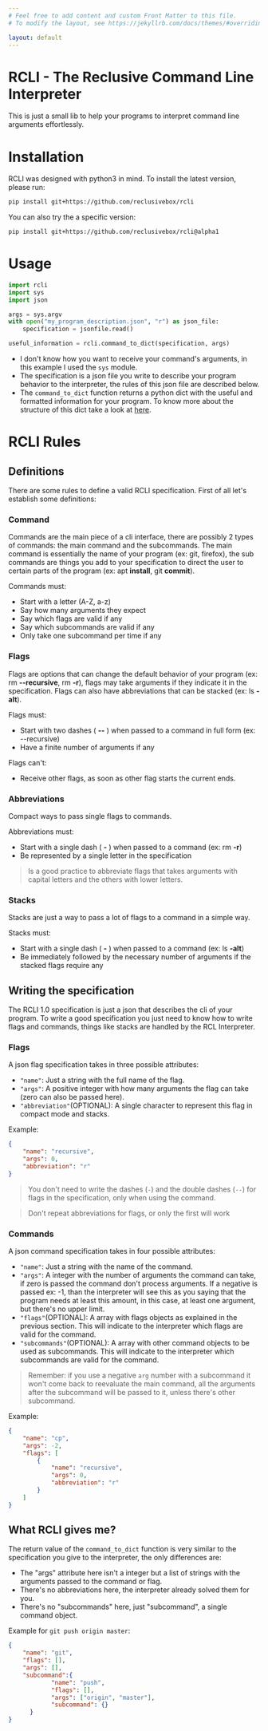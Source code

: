 ```yaml
---
# Feel free to add content and custom Front Matter to this file.
# To modify the layout, see https://jekyllrb.com/docs/themes/#overriding-theme-defaults

layout: default
---
```


# RCLI - The Reclusive Command Line Interpreter

This is just a small lib to help your programs to interpret command line arguments effortlessly.

# Installation <a name="installation"></a>

RCLI was designed with python3 in mind. To install the latest version, please run:

```bash
pip install git+https://github.com/reclusivebox/rcli
```

You can also try the a specific version:

```bash
pip install git+https://github.com/reclusivebox/rcli@alpha1
```

# Usage <a name="usage"></a>

```python
import rcli
import sys
import json

args = sys.argv
with open("my_program_description.json", "r") as json_file:
    specification = jsonfile.read()

useful_information = rcli.command_to_dict(specification, args)
```

- I don't know how you want to receive your command's arguments, in this example I used  the `sys` module.
- The specification is a json file you write to describe your program behavior to the interpreter, the rules of this json file are described below.
- The `command_to_dict` function returns a python dict with the useful and formatted information for your program. To know more about the structure of this dict take a look at [here](#return-dict).

# RCLI Rules <a name="rcli-rules"></a>

## Definitions <a name="definitions"></a>

There are some rules to define a valid RCLI specification. First of all let's establish some definitions:

### Command <a name="command-definition"></a>

Commands are the main piece of a cli interface, there are possibly 2 types of commands: the main command and the subcommands. The main command is essentially the name of your program (ex: git, firefox), the sub commands are things you add to your specification to direct the user to certain parts of the program (ex: apt **install**, git **commit**).

Commands must:

- Start with a letter (A-Z, a-z)
- Say how many arguments they expect
- Say which flags are valid if any
- Say which subcommands are valid if any
- Only take one subcommand per time if any

### Flags <a name="flag-definition"></a>

Flags are options that can change the default behavior of your program (ex: rm **--recursive**, rm **-r**), flags may take arguments if they indicate it in the specification. Flags can also have abbreviations that can be stacked (ex: ls **-alt**).

Flags must:

- Start with two dashes ( **--** ) when passed to a command in full form (ex: --recursive)
- Have a finite number of arguments if any

Flags can't:

- Receive other flags, as soon as other flag starts the current ends.

### Abbreviations <a name="abbreviation-definition"></a>

Compact ways to pass single flags to commands.

Abbreviations must:

- Start with a single dash ( **-** ) when passed to a command (ex: rm **-r**)
- Be represented by a single letter in the specification

> Is a good practice to abbreviate flags that takes arguments with capital letters and the others with lower letters.  

### Stacks <a name="stack-definition"></a>

Stacks are just a way to pass a lot of flags to a command in a simple way.

Stacks must:

- Start with a single dash ( **-** ) when passed to a command (ex: ls **-alt**)
- Be immediately followed by the necessary number of arguments if the stacked flags require any

## Writing the specification <a name="writing-specs"></a>

The RCLI 1.0 specification is just a json that describes the cli of your program. To write a good specification you just need to know how to write flags and commands, things like stacks are handled by the RCL Interpreter.

### Flags <a name="flag-spec"></a>

A json flag specification takes in three possible attributes:

- `"name"`: Just a string with the full name of the flag.
- `"args"`: A positive integer with how many arguments the flag can take (zero can also be passed here).
- `"abbreviation"`(OPTIONAL): A single character to represent this flag in compact mode and stacks.

Example:

```json
{
    "name": "recursive",
    "args": 0,
    "abbreviation": "r"
}
```

> You don't need to write the dashes (`-`) and the double dashes (`--`) for flags in the specification, only when using the command.

> Don't repeat abbreviations for flags, or only the first will work

### Commands <a name="command-spec"></a>

A json command specification takes in four possible attributes:

- `"name"`: Just a string with the name of the command.
- `"args"`: A integer with the number of arguments the command can take, if zero is passed the command don't process arguments. If a negative is passed ex: -1, than the interpreter will see this as you saying that the program needs at least this amount, in this case, at least one argument, but there's no upper limit.
- `"flags"`(OPTIONAL): A array with flags objects as explained in the previous section. This will indicate to the interpreter which flags are valid for the command.
- `"subcommands"`(OPTIONAL): A array with other command objects to be used as subcommands. This will indicate to the interpreter which subcommands are valid for the command.

> Remember: if you use a negative `arg` number with a subcommand it won't come back to reevaluate the main command, all the arguments after the subcommand will be passed to it, unless there's other subcommand.

Example:

```json
{
    "name": "cp",
    "args": -2,
    "flags": [
        {
            "name": "recursive",
            "args": 0,
            "abbreviation": "r"
        }
    ]
}
```

## What RCLI gives me? <a name="return-dict"></a>

The return value of the `command_to_dict` function is very similar to the specification you give to the interpreter, the only differences are:

- The "args" attribute here isn't a integer but a list of strings with the arguments passed to the command or flag.
- There's no abbreviations here, the interpreter already solved them for you.
- There's no "subcommands" here, just "subcommand", a single command object.

Example for `git push origin master`:

```json
{
    "name": "git",
    "flags": [],
    "args": [],
    "subcommand":{
            "name": "push",
            "flags": [],
            "args": ["origin", "master"],
            "subcommand": {}
      }
}
```

